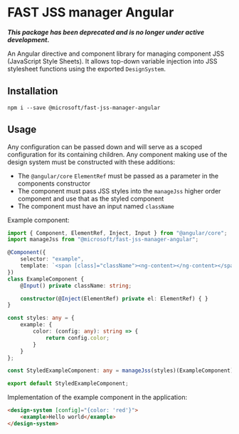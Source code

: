 
# FAST JSS manager Angular
**_This package has been deprecated and is no longer under active development_.**

An Angular directive and component library for managing component JSS (JavaScript Style Sheets). It allows top-down variable injection into JSS stylesheet functions using the exported `DesignSystem`.

## Installation

`npm i --save @microsoft/fast-jss-manager-angular`

## Usage

Any configuration can be passed down and will serve as a scoped configuration for its containing children. Any component making use of the design system must be constructed with these additions:

- The `@angular/core` `ElementRef` must be passed as a parameter in the components constructor
- The component must pass JSS styles into the `manageJss` higher order component and use that as the styled component
- The component must have an input named `className`

Example component:

```ts
import { Component, ElementRef, Inject, Input } from "@angular/core";
import manageJss from "@microsoft/fast-jss-manager-angular";

@Component({
    selector: "example",
    template: `<span [class]="className"><ng-content></ng-content></span>`
})
class ExampleComponent {
    @Input() private className: string;

    constructor(@Inject(ElementRef) private el: ElementRef) { }
}

const styles: any = {
    example: {
        color: (config: any): string => {
            return config.color;
        }
    }
};

const StyledExampleComponent: any = manageJss(styles)(ExampleComponent);

export default StyledExampleComponent;
```

Implementation of the example component in the application:

```html
<design-system [config]="{color: 'red'}">
    <example>Hello world</example>
</design-system>
```
